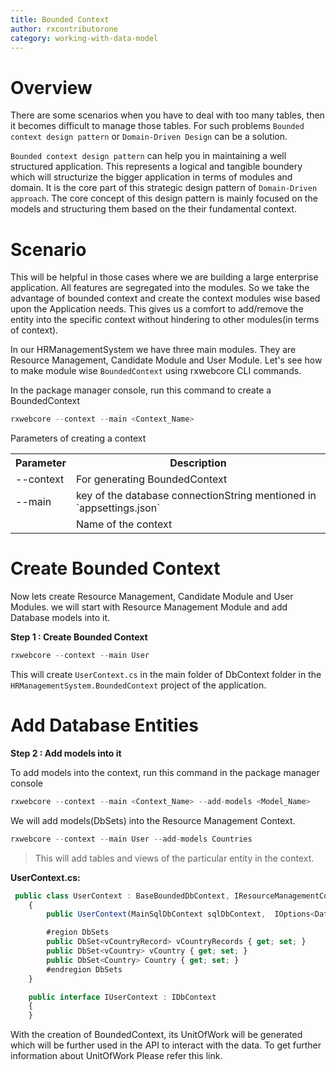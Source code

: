 ```yaml
---
title: Bounded Context
author: rxcontributorone
category: working-with-data-model  
---
```


# Overview 

There are some scenarios when you have to deal with too many tables, then it becomes difficult to manage those tables. For such problems `Bounded context design pattern` or `Domain-Driven Design` can be a solution.

`Bounded context design pattern` can help you in maintaining a well structured application. This represents a logical and tangible boundery which will structurize the bigger application in terms of modules and domain. It is the core part of this strategic design pattern of `Domain-Driven approach`. The core concept of this design pattern is mainly focused on the models and structuring them based on the their fundamental context. 

# Scenario
This will be helpful in those cases where we are building a large enterprise application. All features are segregated into the modules. So we take the advantage of bounded context and create the context modules wise based upon the Application needs. This gives us a comfort to add/remove the entity into the specific context without hindering to other modules(in terms of context).

In our HRManagementSystem we have three main modules. They are Resource Management, Candidate Module and User Module. Let's see how to make module wise `BoundedContext` using rxwebcore CLI commands.

In the package manager console, run this command to create a BoundedContext

```js
rxwebcore --context --main <Context_Name>
```

Parameters of creating a context 

<table class="table table-bordered table-striped">
<tr><th>Parameter</th><th>Description</th></tr>
<tr><td>--context</td><td>For generating BoundedContext</td></tr>
<tr><td>--main</td><td>key of the database connectionString mentioned in `appsettings.json`</td></tr>
<tr><td><Context_Name></td><td>Name of the context</td></tr>
</table>

# Create Bounded Context

Now lets create Resource Management, Candidate Module and User Modules. we will start with Resource Management Module and add Database models into it.

**Step 1 : Create Bounded Context**

```js
rxwebcore --context --main User
```

This will create `UserContext.cs` in the main folder of DbContext folder in the `HRManagementSystem.BoundedContext` project of the application. 

# Add Database Entities

**Step 2 : Add models into it**

To add models into the context, run this command in the package manager console

```js
rxwebcore --context --main <Context_Name> --add-models <Model_Name>
```

We will add models(DbSets) into the Resource Management Context.

```js
rxwebcore --context --main User --add-models Countries
```
> This will add tables and views of the particular entity in the context.

**UserContext.cs:** 
```js
 public class UserContext : BaseBoundedDbContext, IResourceManagementContext
    {
        public UserContext(MainSqlDbContext sqlDbContext,  IOptions<DatabaseConfig> databaseConfig, IHttpContextAccessor contextAccessor,TenantDbConnectionInfo tenantDbConnection): base(sqlDbContext, databaseConfig.Value, contextAccessor,tenantDbConnection){ }

        #region DbSets
        public DbSet<vCountryRecord> vCountryRecords { get; set; }
        public DbSet<vCountry> vCountry { get; set; }
        public DbSet<Country> Country { get; set; }
        #endregion DbSets
    }

    public interface IUserContext : IDbContext
    {
    }
``` 

With the creation of BoundedContext, its UnitOfWork will be generated which will be further used in the API to interact with the data. To get further information about UnitOfWork Please refer this link.